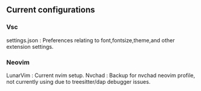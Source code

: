 ## Current configurations
### Vsc
settings.json : Preferences relating to font,fontsize,theme,and other extension settings.
### Neovim
LunarVim : Current nvim setup.
Nvchad : Backup for nvchad neovim profile, not currently using due to treesitter/dap debugger issues.
